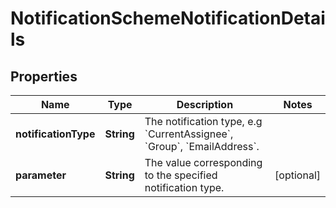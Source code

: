# NotificationSchemeNotificationDetails

## Properties
Name | Type | Description | Notes
------------ | ------------- | ------------- | -------------
**notificationType** | **String** | The notification type, e.g &#x60;CurrentAssignee&#x60;, &#x60;Group&#x60;, &#x60;EmailAddress&#x60;. | 
**parameter** | **String** | The value corresponding to the specified notification type. |  [optional]
